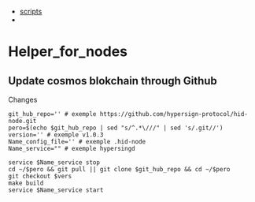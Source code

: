 * [scripts](https://github.com/ToTheMars2/Helper_for_nodes/blob/main/scripts.md)
*

# Helper_for_nodes



## Update cosmos blokchain through Github

Сhanges
```
git_hub_repo='' # exemple https://github.com/hypersign-protocol/hid-node.git
pero=$(echo $git_hub_repo | sed "s/^.*\///" | sed 's/.git//')
version='' # exemple v1.0.3
Name_config_file='' # exemple .hid-node
Name_service="" # exemple hypersingd

```
```
service $Name_service stop
cd ~/$pero && git pull || git clone $git_hub_repo && cd ~/$pero
git checkout $vers
make build
service $Name_service start
```


